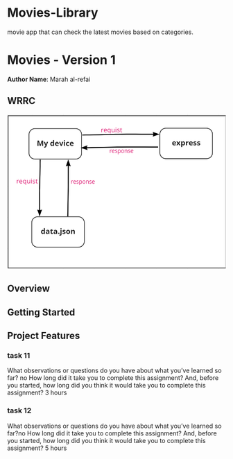 # Movies-Library
movie app that can check the latest movies based on categories.

# Movies - Version 1

**Author Name**: Marah al-refai

## WRRC
![alt text](/Untitled.png)

## Overview

## Getting Started
<!-- What are the steps that a user must take in order to build this app on their own machine and get it running? -->

## Project Features
<!-- What are the features included in you app -->
### task 11
What observations or questions do you have about what you’ve learned so far? no 
How long did it take you to complete this assignment? And, before you started, how long did you think it would take you to complete this assignment?
3 hours

### task 12 
What observations or questions do you have about what you’ve learned so far?no 
How long did it take you to complete this assignment? And, before you started, how long did you think it would take you to complete this assignment? 5 hours
